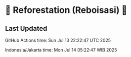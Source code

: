 
# 🌳 Reforestation (Reboisasi) 🌲

## Last Updated

GitHub Actions time: Sun Jul 13 22:22:47 UTC 2025

Indonesia/Jakarta time: Mon Jul 14 05:22:47 WIB 2025

